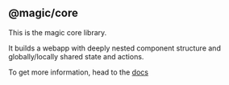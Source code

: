 ## @magic/core

This is the magic core library.

It builds a webapp with deeply nested component structure and globally/locally shared state and actions.

To get more information,
head to the [docs](https://jaeh.github.io/ast-playground/docs/)
